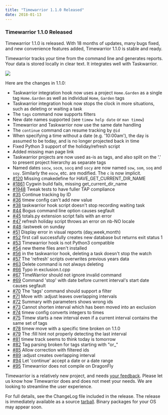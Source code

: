 ```yaml
---
title: "Timewarrior 1.1.0 Released"
date: 2018-01-13
---
```


### Timewarrior 1.1.0 Released 

Timewarrior 1.1.0 is released.
With 18 months of updates, many bugs fixed, and new convenience features added, Timewarrior 1.1.0 is stable and ready.

Timewarrior tracks your time from the command line and generates reports.
Your data is stored locally in clear text.
It integrates well with Taskwarrior.

![](../../images/ti.png)

Here are the changes in 1.1.0:

- Taskwarrior integration hook now uses a project `Home.Garden` as a single tag `Home.Garden` as well as individual `Home`, `Garden` tags
- Taskwarrior integration hook now stops the clock in more situations, such as deleting or waiting a task
- The `tags` command now supports filters
- New date names supported (see `timew help date` or `man timew`)
- Timewarrior and Taskwarrior now use the same date handling
- The `continue` command can resume tracking by `@id`
- When specifying a time without a date (e.g. '10:00am'), the day is assumed to be today, and is no longer projected back in time
- Fixed Python 3 support of the holiday/refresh script
- Added missing man page link
- Taskwarrior projects are now used as-is as tags, and also split on the '.' to present project hierarchy as separate tags
- Named dates `socw`, `socm`, `socq` and `socy` are now named `sow`, `som`, `soq` and `soy`.
  Similarly the `eocw`, etc. are modified.
  The `c` is now implicit.
- [#120](https://github.com/GothenburgBitFactory/taskserver/issues/120) Missing cmakedefine for HAVE_GET_CURRENT_DIR_NAME
- [#1861](https://github.com/GothenburgBitFactory/taskwarrior/issues/1861) Cygwin build fails, missing get_current_dir_name
- [#1948](https://github.com/GothenburgBitFactory/taskwarrior/issues/1948) Tweak tests to have fuller TAP compliance
- [#35](https://github.com/GothenburgBitFactory/timewarrior/issues/35) Continue tracking by ID
- [#36](https://github.com/GothenburgBitFactory/timewarrior/issues/36) timew config can't add new value
- [#38](https://github.com/GothenburgBitFactory/timewarrior/issues/38) taskwarrior hook script doesn't stop recording waiting task
- [#44](https://github.com/GothenburgBitFactory/timewarrior/issues/44) Bogus command line option causes segfault
- [#45](https://github.com/GothenburgBitFactory/timewarrior/issues/45) totals.py extension script fails with an error
- [#47](https://github.com/GothenburgBitFactory/timewarrior/issues/47) refresh holiday script throws an error on nb-NO locale
- [#48](https://github.com/GothenburgBitFactory/timewarrior/issues/48) :lastweek on sunday
- [#51](https://github.com/GothenburgBitFactory/timewarrior/issues/51) Display error in visual reports (day,week,month)
- [#52](https://github.com/GothenburgBitFactory/timewarrior/issues/52) first call successfully creates new database but returns exit status 1
- [#53](https://github.com/GothenburgBitFactory/timewarrior/issues/53) Timewarrior hook is not Python3 compatible
- [#54](https://github.com/GothenburgBitFactory/timewarrior/issues/54) new theme files aren't installed
- [#56](https://github.com/GothenburgBitFactory/timewarrior/issues/56) in the taskwarrior hook, deleting a task doesn't stop the watch
- [#57](https://github.com/GothenburgBitFactory/timewarrior/issues/57) The 'refresh' scripts overwrites previous years data
- [#63](https://github.com/GothenburgBitFactory/timewarrior/issues/63) Delete command is not always deleting
- [#66](https://github.com/GothenburgBitFactory/timewarrior/issues/66) Typo in exclusion.t.cpp
- [#67](https://github.com/GothenburgBitFactory/timewarrior/issues/67) TimeWarrior should not ignore invalid command
- [#69](https://github.com/GothenburgBitFactory/timewarrior/issues/69) Command 'stop' with date before current interval's start date causes segfault
- [#70](https://github.com/GothenburgBitFactory/timewarrior/issues/70) The 'tags' command should support a filter
- [#71](https://github.com/GothenburgBitFactory/timewarrior/issues/71) Move with :adjust leaves overlapping intervals
- [#72](https://github.com/GothenburgBitFactory/timewarrior/issues/72) Summary with parameters shows wrong ids
- [#73](https://github.com/GothenburgBitFactory/timewarrior/issues/73) Cannot shorten interval which has been moved into an exclusion
- [#74](https://github.com/GothenburgBitFactory/timewarrior/issues/74) timew config converts integers to times
- [#75](https://github.com/GothenburgBitFactory/timewarrior/issues/75) Timew starts a new interval even if a current interval contains the same set of tags
- [#78](https://github.com/GothenburgBitFactory/timewarrior/issues/78) timew move with a specific time broken on 1.1.0
- [#79](https://github.com/GothenburgBitFactory/timewarrior/issues/79) The :fill hint not properly detecting the last interval
- [#81](https://github.com/GothenburgBitFactory/timewarrior/issues/81) timew track seems to think today is tomorrow
- [#82](https://github.com/GothenburgBitFactory/timewarrior/issues/82) Tag parsing broken for tags starting with "or_"
- [#85](https://github.com/GothenburgBitFactory/timewarrior/issues/85) Allow correction with filtered ids
- [#89](https://github.com/GothenburgBitFactory/timewarrior/issues/89) :adjust creates overlapping interval
- [#94](https://github.com/GothenburgBitFactory/timewarrior/issues/94) Let 'continue' accept a date or a date range
- [#95](https://github.com/GothenburgBitFactory/timewarrior/issues/95) Timewarrior does not compile on DragonFly

Timewarrior is a relatively new project, and needs [your feedback](mailto:support@timewarrior.net). Please let us know how Timewarrior does and does not meet your needs.
We are looking to streamline the user experience.

For full details, see the ChangeLog file included in the release.
The release is immediately available as a source [tarball](https://github.com/GothenburgBitFactory/timewarrior/releases/download/v1.1.0/timew-1.1.0.tar.gz).
Binary packages for your OS may appear soon.
